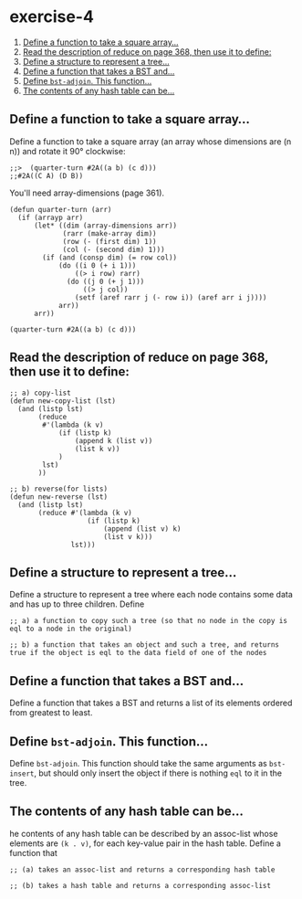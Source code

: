 

# exercise-4

1.  [Define a function to take a square array&#x2026;](#org8ac2ffa)
2.  [Read the description of reduce on page 368, then use it to define:](#org372cfcf)
3.  [Define a structure to represent a tree&#x2026;](#org7fc0296)
4.  [Define a function that takes a BST and&#x2026;](#orgc802c9a)
5.  [Define `bst-adjoin`. This function&#x2026;](#org04fd29d)
6.  [The contents of any hash table can be&#x2026;](#org1408b31)


<a id="org8ac2ffa"></a>

## Define a function to take a square array&#x2026;

Define a function to take a square array (an array whose dimensions
are (n n)) and rotate it 90° clockwise:

    ;;>  (quarter-turn #2A((a b) (c d)))
    ;;#2A((C A) (D B))

You'll need array-dimensions (page 361).

    (defun quarter-turn (arr)
      (if (arrayp arr)
          (let* ((dim (array-dimensions arr))
                 (rarr (make-array dim))
                 (row (- (first dim) 1))
                 (col (- (second dim) 1)))
            (if (and (consp dim) (= row col))
                (do ((i 0 (+ i 1)))
                    ((> i row) rarr)
                  (do ((j 0 (+ j 1)))
                      ((> j col))
                    (setf (aref rarr j (- row i)) (aref arr i j))))
                arr))
          arr))
    
    (quarter-turn #2A((a b) (c d)))


<a id="org372cfcf"></a>

## Read the description of reduce on page 368, then use it to define:

    ;; a) copy-list
    (defun new-copy-list (lst)
      (and (listp lst)
           (reduce
            #'(lambda (k v)
                (if (listp k)
                    (append k (list v))
                    (list k v))
                )
            lst)
           ))
    
    ;; b) reverse(for lists)
    (defun new-reverse (lst)
      (and (listp lst)
           (reduce #'(lambda (k v)
                       (if (listp k)
                           (append (list v) k)
                           (list v k)))
                   lst)))


<a id="org7fc0296"></a>

## Define a structure to represent a tree&#x2026;

Define a structure to represent a tree where each node contains some
data and has up to three children. Define

    ;; a) a function to copy such a tree (so that no node in the copy is eql to a node in the original)
    
    ;; b) a function that takes an object and such a tree, and returns true if the object is eql to the data field of one of the nodes


<a id="orgc802c9a"></a>

## Define a function that takes a BST and&#x2026;

Define a function that takes a BST and returns a list of its elements
ordered from greatest to least.


<a id="org04fd29d"></a>

## Define `bst-adjoin`. This function&#x2026;

Define `bst-adjoin`. This function should take the same arguments as `bst-insert`, but should only insert the object if there is nothing `eql` to it in the tree.


<a id="org1408b31"></a>

## The contents of any hash table can be&#x2026;

he contents of any hash table can be described by an assoc-list whose elements are `(k . v)`, for each key-value pair in the hash table. Define a function that

    ;; (a) takes an assoc-list and returns a corresponding hash table
    
    ;; (b) takes a hash table and returns a corresponding assoc-list

